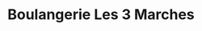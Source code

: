---
title: "Boulangerie Les 3 Marches"
url: /trilport/boulangerie-les-3-marches/
shop: boulangerie
---